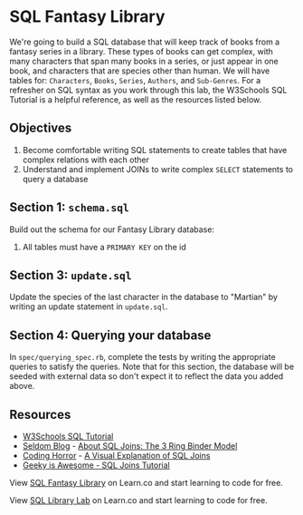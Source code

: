 # SQL Fantasy Library

We're going to build a SQL database that will keep track of books from a fantasy series in a library. These types of books can get complex, with many characters that span many books in a series, or just appear in one book, and characters that are species other than human. We will have tables for: `Characters`, `Books`, `Series`, `Authors`, and `Sub-Genres`. For a refresher on SQL syntax as you work through this lab, the W3Schools SQL Tutorial is a helpful reference, as well as the resources listed below.

## Objectives

1. Become comfortable writing SQL statements to create tables that have complex relations with each other
2. Understand and implement JOINs to write complex `SELECT` statements to query a database

## Section 1: `schema.sql`

Build out the schema for our Fantasy Library database:

1. All tables must have a `PRIMARY KEY` on the id
<!-- 2. `Series` have a title and belong to an author and a sub-genre
3. A `Sub-Genre` has a name
4. `Authors` have a name -->
<!-- 5. `Books` have a title and year and belong to a series
6. `Characters` have a name, motto, and species and belong to an author and a series
7. `Books` have many characters and characters are in many books in a series. How do we accomplish this complex association? With a join table between Characters and Books. This join table (let's call it character_books) will just have -in addition to its primary key- two foreign key columns for the character and book ids. Each row in this join table acts as a relation between a book and a character.

## Section 2: `insert.sql`

Populate the database with the following:

* 2 series
* 2 sub-genres
* 2 authors
* 3 books in each series
* 8 characters
  * 4 characters in each series
    * of each of those 4, make 2 in all of the books in a series, and 2 in just 1 book in a series
* Note you will need to insert values into your character_books join table

* Feel free to make these up if you don't know any Fantasy series :) -->

## Section 3: `update.sql`

Update the species of the last character in the database to "Martian" by writing an update statement in `update.sql`.

## Section 4: Querying your database

In `spec/querying_spec.rb`, complete the tests by writing the appropriate queries to satisfy the queries. Note that for this section, the database will be seeded with external data so don't expect it to reflect the data you added above.

## Resources
* [W3Schools SQL Tutorial](http://www.w3schools.com/sql/)
* [Seldom Blog](http://blog.seldomatt.com/blog/2012/10/17/about-sql-joins-the-3-ring-binder-model/) - [About SQL Joins: The 3 Ring Binder Model](http://blog.seldomatt.com/blog/2012/10/17/about-sql-joins-the-3-ring-binder-model/)
* [Coding Horror](http://blog.codinghorror.com/) - [A Visual Explanation of SQL Joins](http://blog.codinghorror.com/a-visual-explanation-of-sql-joins/)
* [Geeky is Awesome - SQL Joins Tutorial](https://geekyisawesome.blogspot.com/2011/03/sql-joins-tutorial.html)

<p data-visibility='hidden'>View <a href='https://learn.co/lessons/sql-library-lab' title='SQL Fantasy Library'>SQL Fantasy Library</a> on Learn.co and start learning to code for free.</p>

<p class='util--hide'>View <a href='https://learn.co/lessons/sql-library-lab'>SQL Library Lab</a> on Learn.co and start learning to code for free.</p>
